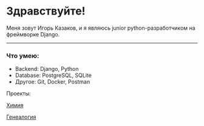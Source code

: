 # Здравствуйте!

Меня зовут Игорь Казаков, и я являюсь junior python-разработчиком на фреймворке Django.

***


### Что умею:
- Backend: Django, Python
- Database: PostgreSQL, SQLite
- Другое: Git, Docker, Postman


Проекты:

[Химия](https://github.com/lad-nngu/thermopol-platform-back)

[Генеалогия](https://github.com/lad-academy/genealogy-web-backend)
